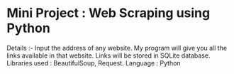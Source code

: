 # Mini Project : Web Scraping using Python
Details :- Input the address of any website. My program will give you all the links available in that website. Links will be stored in SQLite database.
Libraries used : BeautifulSoup, Request.
Language : Python
